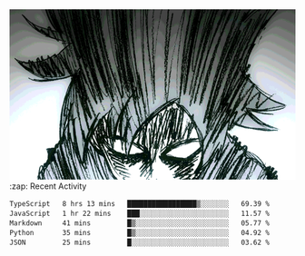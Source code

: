 <body>
<h1 align="center"></h1>
<br>
<div align="center">
<img width="auto" height="300" src="Img/mobFreakoutLonger.gif"/>
</div>
</div>
:zap: Recent Activity

<!--START_SECTION:waka-->

```txt
TypeScript   8 hrs 13 mins   █████████████████▒░░░░░░░   69.39 %
JavaScript   1 hr 22 mins    ███░░░░░░░░░░░░░░░░░░░░░░   11.57 %
Markdown     41 mins         █▒░░░░░░░░░░░░░░░░░░░░░░░   05.77 %
Python       35 mins         █▒░░░░░░░░░░░░░░░░░░░░░░░   04.92 %
JSON         25 mins         █░░░░░░░░░░░░░░░░░░░░░░░░   03.62 %
```

<!--END_SECTION:waka-->
